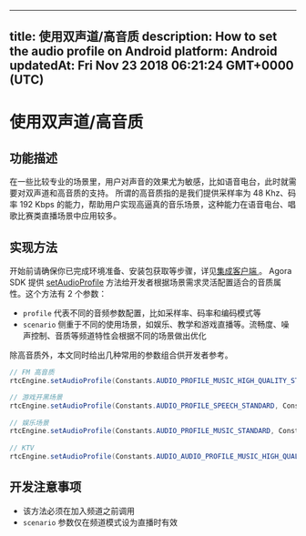 
---
title: 使用双声道/高音质
description: How to set the audio profile on Android
platform: Android
updatedAt: Fri Nov 23 2018 06:21:24 GMT+0000 (UTC)
---
# 使用双声道/高音质
## 功能描述
 在一些比较专业的场景里，用户对声音的效果尤为敏感，比如语音电台，此时就需要对双声道和高音质的支持。
 所谓的高音质指的是我们提供采样率为 48 Khz、码率 192 Kbps 的能力，帮助用户实现高逼真的音乐场景，这种能力在语音电台、唱歌比赛类直播场景中应用较多。

## 实现方法
开始前请确保你已完成环境准备、安装包获取等步骤，详见[集成客户端 ](../../cn/Video/android_video.md)。
Agora SDK 提供 [setAudioProfile](https://docs.agora.io/cn/Video/API%20Reference/java/classio_1_1agora_1_1rtc_1_1_rtc_engine.html#a34175b5e04c88d9dc6608b1f38c0275d) 方法给开发者根据场景需求灵活配置适合的音质属性。这个方法有 2 个参数：

- `profile` 代表不同的音频参数配置，比如采样率、码率和编码模式等
- `scenario` 侧重于不同的使用场景，如娱乐、教学和游戏直播等。流畅度、噪声控制、音质等频道特性会根据不同的场景做出优化

除高音质外，本文同时给出几种常用的参数组合供开发者参考。

```java
// FM 高音质
rtcEngine.setAudioProfile(Constants.AUDIO_PROFILE_MUSIC_HIGH_QUALITY_STEREO, Constants.AUDIO_SCENARIO_SHOWROOM);

// 游戏开黑场景
rtcEngine.setAudioProfile(Constants.AUDIO_PROFILE_SPEECH_STANDARD, Constants.AUDIO_SCENARIO_CHATROOM_GAMING);
  
// 娱乐场景
rtcEngine.setAudioProfile(Constants.AUDIO_PROFILE_MUSIC_STANDARD, Constants.AUDIO_SCENARIO_CHATROOM_ENTERTAINMENT);
  
// KTV
rtcEngine.setAudioProfile(Constants.AUDIO_AUDIO_PROFILE_MUSIC_HIGH_QUALITY, Constants.AUDIO_SCENARIO_CHATROOM_ENTERTAINMENT);

```

## 开发注意事项
- 该方法必须在加入频道之前调用
- `scenario` 参数仅在频道模式设为直播时有效
